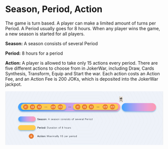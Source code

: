 # Season, Period, Action

The game is turn based. A player can make a limited amount of turns per Period. A Period usually goes for 8 hours. When any player wins the game, a new season is started for all players.

**Season:** A season consists of several Period

**Period:** 8 hours for a period

**Action:** A player is allowed to take only 15 actions every period. There are five different actions to choose from in JokerWar, including Draw, Cards Synthesis, Transform, Equip and Start the war. Each action costs an Action Fee, and an Action Fee is 200 JOKs, which is deposited into the JokerWar jackpot.

![](../.gitbook/assets/wecom-temp-41e8f29b739a8e2c8e9d80d065fad27f.png)

